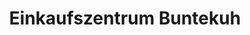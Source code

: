 ---
title: "Einkaufszentrum Buntekuh"
url: /luebeck/einkaufszentrum-buntekuh/
shop: Einkaufszentrum
---